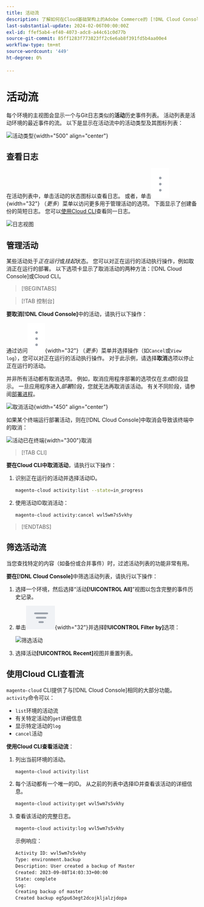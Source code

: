 ```yaml
---
title: 活动流
description: 了解如何在Cloud基础架构上的Adobe Commerce的 [!DNL Cloud Console] 或Cloud CLI中读取活动流。
last-substantial-update: 2024-02-06T00:00:00Z
exl-id: ffef5ab4-ef40-4073-adc8-a44c61c0d77b
source-git-commit: 85ff1283f773823ff2c6e6ab8f391fd5b4aa00e4
workflow-type: tm+mt
source-wordcount: '449'
ht-degree: 0%

---
```


# 活动流

每个环境的主视图会显示一个与Git日志类似的&#x200B;**活动**&#x200B;历史事件列表。 活动列表是活动环境的最近事件的流。 以下是显示在活动流中的活动类型及其图标列表：

![活动类型](../../assets/activity-types.svg){width="500" align="center"}

## 查看日志

在活动列表中，单击活动的状态图标以查看日志。 或者，单击![更多](../../assets/icon-more.png){width="32"} （_更多_）菜单以访问更多用于管理活动的选项。 下面显示了创建备份的简短日志。 您可以[使用Cloud CLI](#activity-stream-with-cloud-cli)查看同一日志。

![日志视图](../../assets/log-view.png)

## 管理活动

某些活动处于&#x200B;_正在运行_&#x200B;或&#x200B;_挂起_&#x200B;状态。 您可以对正在运行的活动执行操作，例如取消正在运行的部署。 以下选项卡显示了取消活动的两种方法：[!DNL Cloud Console]或Cloud CLI。

>[!BEGINTABS]

>[!TAB 控制台]

**要取消[!DNL Cloud Console]**&#x200B;中的活动，请执行以下操作：

通过访问![更多](../../assets/icon-more.png){width="32"} （_更多_）菜单并选择操作（如`Cancel`或`View log`），您可以对正在运行的活动执行操作。 对于此示例，请选择&#x200B;**取消**&#x200B;选项以停止正在运行的活动。

并非所有活动都有取消选项。 例如，取消应用程序部署的选项仅在&#x200B;_生成_&#x200B;阶段显示。 一旦应用程序进入&#x200B;_部署_&#x200B;阶段，您就无法再取消该活动。 有关不同阶段，请参阅[部署进程](../deploy/process.md)。

![取消活动](../../assets/activity-icons/cancel-activity.png){width="450" align="center"}

如果某个终端运行部署活动，则在[!DNL Cloud Console]中取消会导致该终端中的取消：

![活动已在终端](../../assets/activity-icons/activity-cancelled.png){width="300"}取消

>[!TAB CLI]

**要在Cloud CLI中取消活动**，请执行以下操作：

1. 识别正在运行的活动并选择活动ID。

   ```bash
   magento-cloud activity:list --state=in_progress
   ```

1. 使用活动ID取消活动：

   ```bash
   magento-cloud activity:cancel wvl5wm7s5vkhy
   ```

>[!ENDTABS]

## 筛选活动流

当您查找特定的内容（如备份或合并事件）时，过滤活动列表的功能非常有用。

**要在[!DNL Cloud Console]**&#x200B;中筛选活动列表，请执行以下操作：

1. 选择一个环境，然后选择“活动&#x200B;**[!UICONTROL All]**”视图以包含完整的事件历史记录。

1. 单击![筛选依据](../../assets/icon-filterby.png){width="32"}并选择&#x200B;**[!UICONTROL Filter by]**&#x200B;选项：

   ![筛选活动](../../assets/activity-filter.png)

1. 选择活动&#x200B;**[!UICONTROL Recent]**&#x200B;视图并重置列表。

## 使用Cloud CLI查看流

`magento-cloud` CLI提供了与[!DNL Cloud Console]相同的大部分功能。 `activity`命令可以：

- `list`环境的活动流
- 有关特定活动的`get`详细信息
- 显示特定活动的`log`
- `cancel`活动

**使用Cloud CLI查看活动流**：

1. 列出当前环境的活动。

   ```bash
   magento-cloud activity:list
   ```

1. 每个活动都有一个唯一的ID。 从之前的列表中选择ID并查看该活动的详细信息。

   ```bash
   magento-cloud activity:get wvl5wm7s5vkhy
   ```

1. 查看该活动的完整日志。

   ```bash
   magento-cloud activity:log wvl5wm7s5vkhy
   ```

   示例响应：

   ```bash
   Activity ID: wvl5wm7s5vkhy
   Type: environment.backup
   Description: User created a backup of Master
   Created: 2023-09-08T14:03:33+00:00
   State: complete
   Log:
   Creating backup of master
   Created backup eg5pu63egt2dcojkljalzjdopa
   ```
